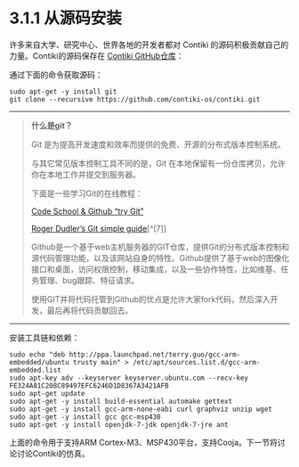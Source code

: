 # 3.1.1 从源码安装

许多来自大学、研究中心、世界各地的开发者都对 Contiki 的源码积极贡献自己的力量。Contiki的源码保存在 [Contiki GitHub仓库](https://github.com/contiki-os/contiki)：

通过下面的命令获取源码：
```
sudo apt-get -y install git
git clone --recursive https://github.com/contiki-os/contiki.git
```
---
> **什么是git？**
> 
> Git 是为提高开发速度和效率而提供的免费、开源的分布式版本控制系统。
> 
> 与其它常见版本控制工具不同的是，Git 在本地保留有一份仓库拷贝，允许你在本地工作并提交到服务器。
> 
> 下面是一些学习Git的在线教程：
> 
> [Code School & Github “try Git”](https://try.github.io/levels/1/challenges/1)
> 
> [Roger Dudler’s Git simple guide](http://rogerdudler.github.io/git-guide/)[^[7]]
> 
> Github是一个基于web主机服务器的GIT仓库，提供Git的分布式版本控制和源代码管理功能，以及该网站自身的特性。Github提供了基于web的图像化接口和桌面，访问权限控制，移动集成，以及一些协作特性，比如维基、任务管理、bug跟踪、特征请求。
> 
> 使用GIT并将代码托管到Github的优点是允许大家fork代码，然后深入开发，最后再将代码贡献回去。

---
安装工具链和依赖：
```
sudo echo "deb http://ppa.launchpad.net/terry.guo/gcc-arm-embedded/ubuntu trusty main" > /etc/apt/sources.list.d/gcc-arm-embedded.list
sudo apt-key adv --keyserver keyserver.ubuntu.com --recv-key FE324A81C208C89497EFC6246D1D8367A3421AFB
sudo apt-get update
sudo apt-get -y install build-essential automake gettext
sudo apt-get -y install gcc-arm-none-eabi curl graphviz unzip wget
sudo apt-get -y install gcc gcc-msp430
sudo apt-get -y install openjdk-7-jdk openjdk-7-jre ant
```
上面的命令用于支持ARM Cortex-M3、MSP430平台，支持Cooja。下一节将讨论讨论Contiki的仿真。